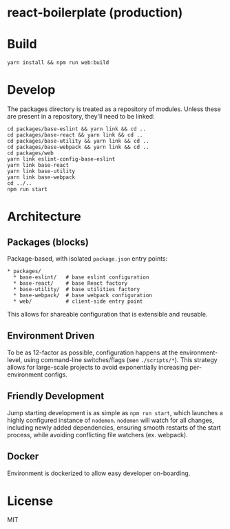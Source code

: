 # react-boilerplate (production)

# Build
```
yarn install && npm run web:build
```

# Develop
The packages directory is treated as a repository of modules. Unless these are
present in a repository, they'll need to be linked:
```
cd packages/base-eslint && yarn link && cd ..
cd packages/base-react && yarn link && cd ..
cd packages/base-utility && yarn link && cd ..
cd packages/base-webpack && yarn link && cd ..
cd packages/web
yarn link eslint-config-base-eslint
yarn link base-react
yarn link base-utility
yarn link base-webpack
cd ../..
npm run start
```

# Architecture
## Packages (blocks)
Package-based, with isolated `package.json` entry points:
```
* packages/
  * base-eslint/   # base eslint configuration
  * base-react/    # base React factory
  * base-utility/  # base utilities factory
  * base-webpack/  # base webpack configuration
  * web/           # client-side entry point
```
This allows for shareable configuration that is extensible and reusable.

## Environment Driven
To be as 12-factor as possible, configuration happens at the environment-level,
using command-line switches/flags (see `./scripts/*`). This strategy allows for
large-scale projects to avoid exponentially increasing per-environment configs.

## Friendly Development
Jump starting development is as simple as `npm run start`, which launches a
highly configured instance of `nodemon`. `nodemon` will watch for all changes,
including newly added dependencies, ensuring smooth restarts of the start
process, while avoiding conflicting file watchers (ex. webpack).

## Docker
Environment is dockerized to allow easy developer on-boarding.

# License
MIT
